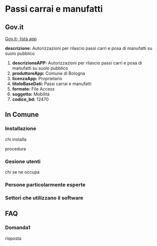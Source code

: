 # Passi carrai e manufatti

## Gov.it

[Gov.it- lista app](http://basidati.agid.gov.it/catalogo/amm?code=c_a944)

**descrizione:** Autorizzazioni per rilascio passi carri e posa di manufatti su suolo pubblico

1. **descrizioneAPP:** Autorizzazioni per rilascio passi carri e posa di manufatti su suolo pubblico
2. **produttoreApp:** Comune di Bologna
3. **licenzaApp:** Proprietario
4. **titoloBaseDati:** Passi carrai e manufatti
5. **formato:** File Access
6. **soggetto:** Mobilità
7. **codice_bd:** 12470

## In Comune

### Installazione

chi installa

procedura

### Gesione utenti

chi se ne occupa

### Persone particolarmente esperte

### Settori che utilizzano il software

## FAQ

### Domanda1

risposta
